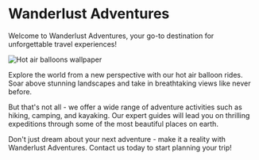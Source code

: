 <!--
Write me markdown content of website with wallpaper:

"A colorful graphic of a group of hot air balloons for a travel or adventure website"

The header of the page should not be copy of the text but rather a real content of the website which is using this wallpaper.
-->

<!--font:The font that best fits the Wanderlust Adventures website is Montserrat-->

# Wanderlust Adventures

Welcome to Wanderlust Adventures, your go-to destination for unforgettable travel experiences!

![Hot air balloons wallpaper](https://example.com/hot-air-balloons.jpg)

Explore the world from a new perspective with our hot air balloon rides. Soar above stunning landscapes and take in breathtaking views like never before.

But that's not all - we offer a wide range of adventure activities such as hiking, camping, and kayaking. Our expert guides will lead you on thrilling expeditions through some of the most beautiful places on earth.

Don't just dream about your next adventure - make it a reality with Wanderlust Adventures. Contact us today to start planning your trip!

